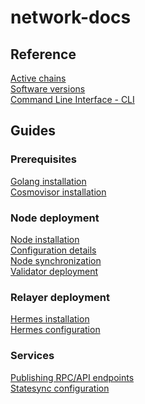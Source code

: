 # network-docs


## Reference
[Active chains](references/active_networks.md)  
[Software versions](references/software_versions.md)  
[Command Line Interface - CLI](references/command_line_interface.md)  


## Guides

### Prerequisites
[Golang installation](prerequisites/install_golang.md)  
[Cosmovisor installation](prerequisites/install_cosmovisor.md)


### Node deployment
[Node installation](node_deployment/node_install.md)  
[Configuration details]()  
[Node synchronization](node_deployment/node_synchronization.md)  
[Validator deployment](node_deployment/validator_deployment.md)  


### Relayer deployment
[Hermes installation](relayer_deployment/hermes_installation.md)  
[Hermes configuration]()  


### Services
[Publishing RPC/API endpoints]()  
[Statesync configuration]()


